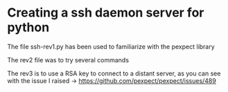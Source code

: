 # Creating a ssh daemon server for python


The file ssh-rev1.py has been used to familiarize with the pexpect library

The rev2 file was to try several commands

The rev3 is to use a RSA key to connect to a distant server, as you can see with the 
issue I raised -> https://github.com/pexpect/pexpect/issues/489
